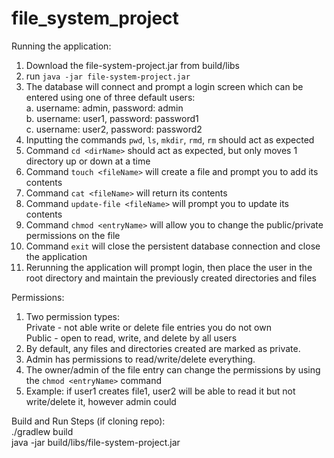 # file_system_project

Running the application:
1. Download the file-system-project.jar from build/libs
2. run `java -jar file-system-project.jar`
3. The database will connect and prompt a login screen which can be entered using one of three default users:<br />
    a. username: admin, password: admin<br />
    b. username: user1, password: password1<br />
    c. username: user2, password: password2
4. Inputting the commands `pwd`, `ls`, `mkdir`, `rmd`, `rm` should act as expected
5. Command `cd <dirName>` should act as expected, but only moves 1 directory up or down at a time
6. Command `touch <fileName>` will create a file and prompt you to add its contents
7. Command `cat <fileName>` will return its contents
8. Command `update-file <fileName>` will prompt you to update its contents
9. Command `chmod <entryName>` will allow you to change the public/private permissions on the file
10. Command `exit` will close the persistent database connection and close the application
11. Rerunning the application will prompt login, then place the user in the root directory and maintain the previously created directories and files

Permissions:
1. Two permission types:<br />
    Private - not able write or delete file entries you do not own<br />
    Public - open to read, write, and delete by all users
2. By default, any files and directories created are marked as private.
3. Admin has permissions to read/write/delete everything.
4. The owner/admin of the file entry can change the permissions by using the `chmod <entryName>` command
5. Example: if user1 creates file1, user2 will be able to read it but not write/delete it, however admin could


Build and Run Steps (if cloning repo):
<br>
./gradlew build
<br>
java -jar build/libs/file-system-project.jar
